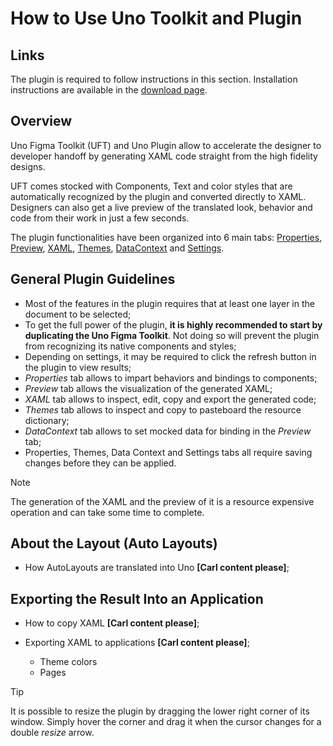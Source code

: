 # How to Use Uno Toolkit and Plugin

## Links

The plugin is required to follow instructions in this section. Installation instructions are available in the [download page](../../download.md).

## Overview

Uno Figma Toolkit (UFT) and Uno Plugin allow to accelerate the designer to developer handoff by generating XAML code straight from the high fidelity designs.

UFT comes stocked with Components, Text and color styles that are automatically recognized by the plugin and converted directly to XAML. Designers can also get a live preview of the translated look, behavior and code from their work in just a few seconds.

The plugin functionalities have been organized into 6 main tabs: [Properties](properties-tab.md), [Preview](preview-tab.md), [XAML](xaml-tab.md), [Themes](themes-tab.md), [DataContext](datacontext-tab.md) and [Settings](settings-tab.md).

## General Plugin Guidelines

- Most of the features in the plugin requires that at least one layer in the document to be selected;
- To get the full power of the plugin, **it is highly recommended to start by duplicating the Uno Figma Toolkit**. Not doing so will prevent the plugin from recognizing its native components and styles;
- Depending on settings, it may be required to click the refresh button in the plugin to view results;
- *Properties* tab allows to impart behaviors and bindings to components;
- *Preview* tab allows the visualization of the generated XAML;
- *XAML* tab allows to inspect, edit, copy and export the generated code;
- *Themes* tab allows to inspect and copy to pasteboard the resource dictionary;
- *DataContext* tab allows to set mocked data for binding in the *Preview* tab;
- Properties, Themes, Data Context and Settings tabs all require saving changes before they can be applied.

> [!NOTE]
> The generation of the XAML and the preview of it is a resource expensive operation and can take some time to complete.

## About the Layout (Auto Layouts)

- How AutoLayouts are translated into Uno **[Carl content please]**;

## Exporting the Result Into an Application

- How to copy XAML **[Carl content please]**;

- Exporting XAML to applications **[Carl content please]**;
  - Theme colors
  - Pages
  

> [!TIP]
> It is possible to resize the plugin by dragging the lower right corner of its window. Simply hover the corner and drag it when the cursor changes for a double *resize* arrow.

 
